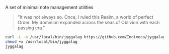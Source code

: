 A set of minimal note management utilities

> "It was not always so. Once, I ruled this Realm, a world of perfect Order. My dominion expanded across the seas of Oblivion with each passing era."

```sh
curl -L -o /usr/local/bin/jyggalag https://github.com/Indimeco/jyggalag/releases/latest/download/jyggalag
chmod +x /usr/local/bin/jyggalag
jyggalag
```
